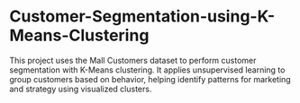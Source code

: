 # Customer-Segmentation-using-K-Means-Clustering
This project uses the Mall Customers dataset to perform customer segmentation with K-Means clustering. It applies unsupervised learning to group customers based on behavior, helping identify patterns for marketing and strategy using visualized clusters.

